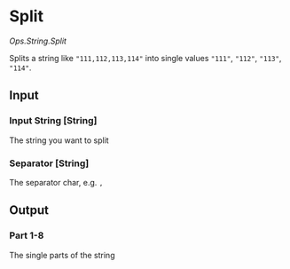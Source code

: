 # Split

*Ops.String.Split*

Splits a string like `"111,112,113,114"` into single values `"111"`, `"112"`, `"113"`, `"114"`.  

## Input 

### Input String [String]

The string you want to split

### Separator [String]

The separator char, e.g. `,`	

## Output

### Part 1-8

The single parts of the string

